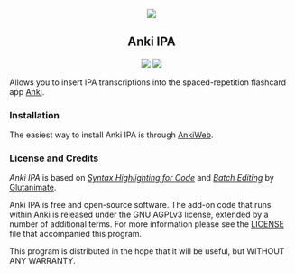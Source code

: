 <p align="center"><img src="https://github.com/m-rtin/anki-ipa/blob/master/screenshots/screenshot0.png"></p>

<h2 align="center">Anki IPA</h2>
<p align="center">
<a title="License: GNU AGPLv3" href="https://github.com/m-rtin/anki-ipa/blob/master/LICENSE"><img  src="https://img.shields.io/badge/license-GNU AGPLv3-green.svg"></a>
<a title="Rate on AnkiWeb" href="https://ankiweb.net/shared/info/799647424"><img src="https://glutanimate.com/logos/ankiweb-rate.svg"></a>
<br>
</p>


Allows you to insert IPA transcriptions into the spaced-repetition flashcard app [Anki](https://apps.ankiweb.net/).

### Installation

The easiest way to install Anki IPA is through [AnkiWeb](https://ankiweb.net/shared/info/799647424).


### License and Credits

*Anki IPA* is based on [*Syntax Highlighting for Code*](https://ankiweb.net/shared/info/1463041493) and [*Batch Editing*](https://ankiweb.net/shared/info/291119185) by [Glutanimate](https://github.com/glutanimate). 

Anki IPA is free and open-source software. The add-on code that runs within Anki is released under the GNU AGPLv3 license, extended by a number of additional terms. For more information please see the [LICENSE](https://github.com/m-rtin/anki-ipa/blob/master/LICENSE) file that accompanied this program.

This program is distributed in the hope that it will be useful, but WITHOUT ANY WARRANTY.
